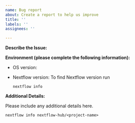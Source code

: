 ```yaml
---
name: Bug report
about: Create a report to help us improve
title: ''
labels: ''
assignees: ''

---
```


**Describe the Issue:**

**Environment (please complete the following information):**
 - OS version: <!-- E.g. macOS, Ubuntu 19.04, etc -->

 - Nextflow version: To find Nextflow version run
   ```
   nextflow info
   ```

**Additional Details:**

Please include any additional details here.
```
nextflow info nextflow-hub/<project-name>
```

